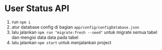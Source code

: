 # User Status API


1. run `npm i`
2. atur database config di bagian `app/config/configDatabase.json`
3. lalu jalankan `npm run "migrate:fresh --seed"` untuk migrate semua tabel dan mengisi data data pada tabel
4. lalu jalankan `npm start` untuk menjalankan project
